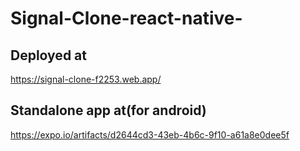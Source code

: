 # Signal-Clone-react-native-
## Deployed at 
https://signal-clone-f2253.web.app/
## Standalone app at(for android)
https://expo.io/artifacts/d2644cd3-43eb-4b6c-9f10-a61a8e0dee5f
